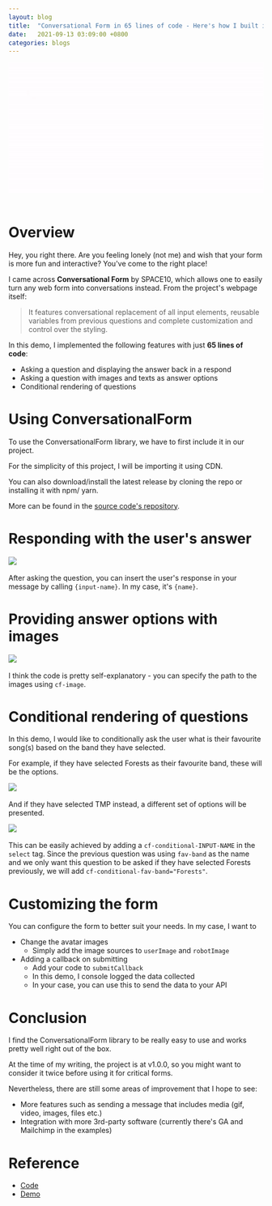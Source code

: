 ```yaml
---
layout: blog
title:  "Conversational Form in 65 lines of code - Here's how I built it"
date:   2021-09-13 03:09:00 +0800
categories: blogs
---
```


[demo-app]:           https://conversational-form.adriangohjw.com
[github-code]:        https://github.com/adriangohjw/space10-conversational-form
[demo-app-ss-1]:      /assets/conversational-form-ss-1.png
[demo-app-ss-2]:      /assets/conversational-form-ss-2.png
[demo-app-ss-3a]:     /assets/conversational-form-ss-3a.png
[demo-app-ss-3b]:     /assets/conversational-form-ss-3b.png

<div align="center">
  <img src="/assets/conversational-form-demo.gif"/>
</div>
<br>

# <b>Overview</b>

Hey, you right there. Are you feeling lonely (not me) and wish that your form is more fun and interactive? You've come to the right place!

I came across <b>Conversational Form</b> by SPACE10, which allows one to easily turn any web form into conversations instead. From the project's webpage itself:

> It features conversational replacement of all input elements, reusable variables from previous questions and complete customization and control over the styling.

In this demo, I implemented the following features with just <b>65 lines of code</b>:
- Asking a question and displaying the answer back in a respond
- Asking a question with images and texts as answer options
- Conditional rendering of questions

# <b>Using ConversationalForm</b>

To use the ConversationalForm library, we have to first include it in our project.

For the simplicity of this project, I will be importing it using CDN.

<script src="https://gist.github.com/adriangohjw/331234f164b45b39ed6338fecb96115a.js?file=importing.html"></script>

You can also download/install the latest release by cloning the repo or installing it with npm/ yarn.

More can be found in the [source code's repository](https://github.com/space10-community/conversational-form).

# <b>Responding with the user's answer</b>

![][demo-app-ss-1]

<script src="https://gist.github.com/adriangohjw/331234f164b45b39ed6338fecb96115a.js?file=responding-with-users-answer.html"></script>

After asking the question, you can insert the user's response in your message by calling `{input-name}`. In my case, it's `{name}`.

# <b>Providing answer options with images</b>

![][demo-app-ss-2]

<script src="https://gist.github.com/adriangohjw/331234f164b45b39ed6338fecb96115a.js?file=answer-options-with-images.html"></script>

I think the code is pretty self-explanatory - you can specify the path to the images using `cf-image`.

# <b>Conditional rendering of questions</b>

In this demo, I would like to conditionally ask the user what is their favourite song(s) based on the band they have selected.

For example, if they have selected Forests as their favourite band, these will be the options.

![][demo-app-ss-3a]

And if they have selected TMP instead, a different set of options will be presented.

![][demo-app-ss-3b]

This can be easily achieved by adding a `cf-conditional-INPUT-NAME` in the `select` tag. Since the previous question was using `fav-band` as the name and we only want this question to be asked if they have selected Forests previously, we will add `cf-conditional-fav-band="Forests"`.

<script src="https://gist.github.com/adriangohjw/331234f164b45b39ed6338fecb96115a.js?file=conditional-rendering.html"></script>

# <b>Customizing the form</b>

You can configure the form to better suit your needs. In my case, I want to
- Change the avatar images
  - Simply add the image sources to `userImage` and `robotImage`
- Adding a callback on submitting
  - Add your code to `submitCallback`
  - In this demo, I console logged the data collected
  - In your case, you can use this to send the data to your API

<script src="https://gist.github.com/adriangohjw/331234f164b45b39ed6338fecb96115a.js?file=customizing.js"></script>

# <b>Conclusion</b>

I find the ConversationalForm library to be really easy to use and works pretty well right out of the box. 

At the time of my writing, the project is at v1.0.0, so you might want to consider it twice before using it for critical forms. 

Nevertheless, there are still some areas of improvement that I hope to see:
- More features such as sending a message that includes media (gif, video, images, files etc.)
- Integration with more 3rd-party software (currently there's GA and Mailchimp in the examples)

# <b>Reference</b>

- [Code][github-code]
- [Demo][demo-app]
